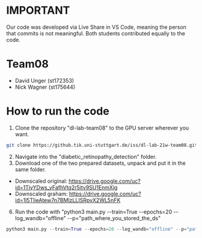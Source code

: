 # IMPORTANT
Our code was developed via Live Share in VS Code, meaning the person that commits is not meaningful.
Both students contributed equally to the code.

# Team08
- David Unger (st172353)
- Nick Wagner (st175644)

# How to run the code
1. Clone the repository "dl-lab-team08" to the GPU server wherever you want.
```sh
git clone https://github.tik.uni-stuttgart.de/iss/dl-lab-21w-team08.git
```
2. Navigate into the "diabetic_retinopathy_detection" folder.
3. Download one of the two prepared datasets, unpack and put it in the same folder. 
  - Downscaled original: https://drive.google.com/uc?id=1TjyYDws_yFafhVtq2r5itv9SU1EnmXjg
  - Downscaled graham: https://drive.google.com/uc?id=1l5TIieAtew7n7BMlzLLISRpvX2WL5nFK
6. Run the code with "python3 main.py --train=True --epochs=20 --log_wandb="offline" --p="path_where_you_stored_the_ds"
```py
python3 main.py --train=True --epochs=20 --log_wandb="offline" --p="path_where_you_stored_the_ds"
```


